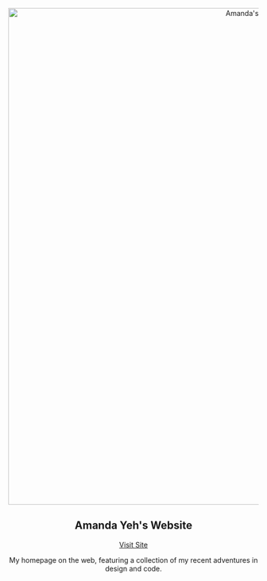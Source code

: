 <p align="center">
  <img src="https://i.imgur.com/a1xUYjy.png" alt="Amanda's homepage" width="1000px" >
</p>

<h2 align="center">Amanda Yeh's Website</h2>

<a href="https://amandayeh.com/" >
  <p align="center">Visit Site</p>
</a>

<p align="center">My homepage on the web, featuring a collection of my recent adventures in design and code.</p>
